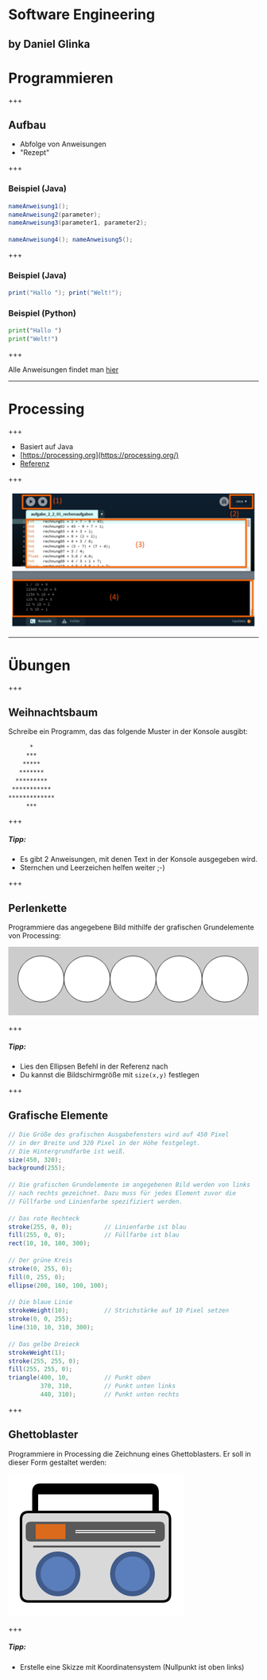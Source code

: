 # Software Engineering
by Daniel Glinka
---

# Programmieren

+++

## Aufbau

- Abfolge von Anweisungen
- "Rezept"

+++

### Beispiel (Java)

```Java
nameAnweisung1();
nameAnweisung2(parameter);
nameAnweisung3(parameter1, parameter2);

nameAnweisung4(); nameAnweisung5(); 
```

+++

### Beispiel (Java)

```java
print("Hallo "); print("Welt!");

```
### Beispiel (Python)

```python
print("Hallo ")
print("Welt!")

```
+++

Alle Anweisungen findet man [hier](https://processing.org/reference/)

---

# Processing

+++

- Basiert auf Java
- [https://processing.org](https://processing.org/)
- [Referenz](https://processing.org/reference/)

+++

![Processing UI](assets/img/Processing_UI.png)

---

# Übungen

+++

## Weihnachtsbaum

Schreibe ein Programm, das das folgende Muster in der Konsole ausgibt:

```bash
      *
     ***
    *****
   *******
  *********
 ***********
*************
     ***
```

+++

##### Tipp:
- Es gibt 2 Anweisungen, mit denen Text in der Konsole ausgegeben wird.
- Sternchen und Leerzeichen helfen weiter ;-)

+++

## Perlenkette

Programmiere das angegebene Bild mithilfe der grafischen Grundelemente von Processing:

![Perlenkette](assets/img/Perlenkette.png)

+++

##### Tipp:
- Lies den Ellipsen Befehl in der Referenz nach
- Du kannst die Bildschirmgröße mit `size(x,y)` festlegen

+++

## Grafische Elemente

```java
// Die Größe des grafischen Ausgabefensters wird auf 450 Pixel
// in der Breite und 320 Pixel in der Höhe festgelegt.
// Die Hintergrundfarbe ist weiß.
size(450, 320);
background(255);

// Die grafischen Grundelemente im angegebenen Bild werden von links
// nach rechts gezeichnet. Dazu muss für jedes Element zuvor die
// Füllfarbe und Linienfarbe spezifiziert werden.

// Das rote Rechteck
stroke(255, 0, 0);         // Linienfarbe ist blau
fill(255, 0, 0);           // Füllfarbe ist blau
rect(10, 10, 100, 300);

// Der grüne Kreis
stroke(0, 255, 0);
fill(0, 255, 0);
ellipse(200, 160, 100, 100);

// Die blaue Linie
strokeWeight(10);          // Strichstärke auf 10 Pixel setzen
stroke(0, 0, 255);
line(310, 10, 310, 300);

// Das gelbe Dreieck
strokeWeight(1);
stroke(255, 255, 0);
fill(255, 255, 0);
triangle(400, 10,          // Punkt oben
         370, 310,         // Punkt unten links
         440, 310);        // Punkt unten rechts

```
+++

## Ghettoblaster

Programmiere in Processing die Zeichnung eines Ghettoblasters. Er soll in dieser Form gestaltet werden:

![Ghettoblaster](assets/img/Ghettoblaster.png)

+++

##### Tipp:
- Erstelle eine Skizze mit Koordinatensystem (Nullpunkt ist oben links)
